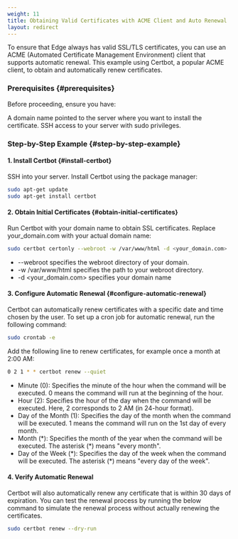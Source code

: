 ```yaml
---
weight: 11
title: Obtaining Valid Certificates with ACME Client and Auto Renewal
layout: redirect
---
```


To ensure that Edge always has valid SSL/TLS certificates, you can use an ACME (Automated Certificate Management Environment) client that supports automatic renewal. This example using Certbot, a popular ACME client, to obtain and automatically renew certificates.

### Prerequisites {#prerequisites}
Before proceeding, ensure you have:

A domain name pointed to the server where you want to install the certificate.
SSH access to your server with sudo privileges.

### Step-by-Step Example {#step-by-step-example}

#### 1. Install Certbot {#install-certbot}

SSH into your server.
Install Certbot using the package manager:

```bash
sudo apt-get update
sudo apt-get install certbot
```

#### 2. Obtain Initial Certificates {#obtain-initial-certificates}

Run Certbot with your domain name to obtain SSL certificates. Replace your_domain.com with your actual domain name:

```bash
sudo certbot certonly --webroot -w /var/www/html -d <your_domain.com>
```

* --webroot specifies the webroot directory of your domain.
* -w /var/www/html specifies the path to your webroot directory.
* -d <your_domain.com> specifies your domain name

#### 3. Configure Automatic Renewal {#configure-automatic-renewal}

Certbot can automatically renew certificates with a specific date and time chosen by the user. To set up a cron job for automatic renewal, run the following command:

```bash
sudo crontab -e
```
Add the following line to renew certificates, for example once a month at 2:00 AM:

```bash
0 2 1 * * certbot renew --quiet
```

* Minute (0): Specifies the minute of the hour when the command will be executed. 0 means the command will run at the beginning of the hour.
* Hour (2): Specifies the hour of the day when the command will be executed. Here, 2 corresponds to 2 AM (in 24-hour format).
* Day of the Month (1): Specifies the day of the month when the command will be executed. 1 means the command will run on the 1st day of every month.
* Month (\*): Specifies the month of the year when the command will be executed. The asterisk (\*) means "every month".
* Day of the Week (\*): Specifies the day of the week when the command will be executed. The asterisk (\*) means "every day of the week".

#### 4. Verify Automatic Renewal

Certbot will also automatically renew any certificate that is within 30 days of expiration. You can test the renewal process by running the below command to simulate the renewal process without actually renewing the certificates.

```bash
sudo certbot renew --dry-run
```
